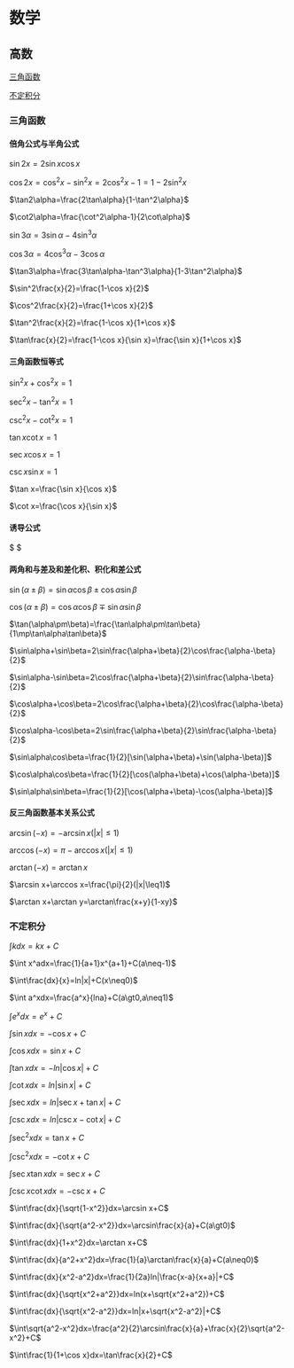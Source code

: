 # 数学

## 高数

[三角函数](#三角函数)

[不定积分](#不定积分)

### 三角函数

#### 倍角公式与半角公式

$\sin2x=2\sin x\cos x$

$\cos2x=\cos^2x-\sin^2x=2\cos^2x-1=1-2\sin^2x$

$\tan2\alpha=\frac{2\tan\alpha}{1-\tan^2\alpha}$

$\cot2\alpha=\frac{\cot^2\alpha-1}{2\cot\alpha}$

$\sin3\alpha=3\sin\alpha-4\sin^3\alpha$

$\cos3\alpha=4\cos^3\alpha-3\cos\alpha$

$\tan3\alpha=\frac{3\tan\alpha-\tan^3\alpha}{1-3\tan^2\alpha}$

$\sin^2\frac{x}{2}=\frac{1-\cos x}{2}$

$\cos^2\frac{x}{2}=\frac{1+\cos x}{2}$

$\tan^2\frac{x}{2}=\frac{1-\cos x}{1+\cos x}$

$\tan\frac{x}{2}=\frac{1-\cos x}{\sin x}=\frac{\sin x}{1+\cos x}$

#### 三角函数恒等式

$\sin^2x+\cos^2x=1$

$\sec^2x-\tan^2x=1$

$\csc^2x-\cot^2x=1$

$\tan x\cot x=1$

$\sec x\cos x=1$

$\csc x\sin x=1$

$\tan x=\frac{\sin x}{\cos x}$

$\cot x=\frac{\cos x}{\sin x}$

#### 诱导公式

$ $

#### 两角和与差及和差化积、积化和差公式

$\sin(\alpha\pm\beta)=\sin\alpha\cos\beta\pm\cos\alpha\sin\beta$

$\cos(\alpha\pm\beta)=\cos\alpha\cos\beta\mp\sin\alpha\sin\beta$

$\tan(\alpha\pm\beta)=\frac{\tan\alpha\pm\tan\beta}{1\mp\tan\alpha\tan\beta}$

$\sin\alpha+\sin\beta=2\sin\frac{\alpha+\beta}{2}\cos\frac{\alpha-\beta}{2}$

$\sin\alpha-\sin\beta=2\cos\frac{\alpha+\beta}{2}\sin\frac{\alpha-\beta}{2}$

$\cos\alpha+\cos\beta=2\cos\frac{\alpha+\beta}{2}\cos\frac{\alpha-\beta}{2}$

$\cos\alpha-\cos\beta=2\sin\frac{\alpha+\beta}{2}\sin\frac{\alpha-\beta}{2}$

$\sin\alpha\cos\beta=\frac{1}{2}[\sin(\alpha+\beta)+\sin(\alpha-\beta)]$

$\cos\alpha\cos\beta=\frac{1}{2}[\cos(\alpha+\beta)+\cos(\alpha-\beta)]$

$\sin\alpha\sin\beta=\frac{1}{2}[\cos(\alpha+\beta)-\cos(\alpha-\beta)]$

#### 反三角函数基本关系公式

$\arcsin(-x)=-\arcsin x(|x|\leq1)$

$\arccos(-x)=\pi-\arccos x(|x|\leq1)$

$\arctan(-x)=\arctan x$

$\arcsin x+\arccos x=\frac{\pi}{2}(|x|\leq1)$

$\arctan x+\arctan y=\arctan\frac{x+y}{1-xy}$

### 不定积分

$\int kdx=kx+C$

$\int x^adx=\frac{1}{a+1}x^{a+1}+C(a\neq-1)$

$\int\frac{dx}{x}=ln|x|+C(x\neq0)$

$\int a^xdx=\frac{a^x}{lna}+C(a\gt0,a\neq1)$

$\int e^xdx=e^x+C$

$\int\sin xdx=-\cos x+C$

$\int\cos xdx=\sin x+C$

$\int\tan xdx=-ln|\cos x|+C$

$\int\cot xdx=ln|\sin x|+C$

$\int\sec xdx=ln|\sec x+\tan x|+C$

$\int\csc xdx=ln|\csc x-\cot x|+C$

$\int\sec^2xdx=\tan x+C$

$\int\csc^2xdx=-\cot x+C$

$\int\sec x\tan xdx=\sec x+C$

$\int\csc x\cot xdx=-\csc x+C$

$\int\frac{dx}{\sqrt{1-x^2}}dx=\arcsin x+C$

$\int\frac{dx}{\sqrt{a^2-x^2}}dx=\arcsin\frac{x}{a}+C(a\gt0)$

$\int\frac{dx}{1+x^2}dx=\arctan x+C$

$\int\frac{dx}{a^2+x^2}dx=\frac{1}{a}\arctan\frac{x}{a}+C(a\neq0)$

$\int\frac{dx}{x^2-a^2}dx=\frac{1}{2a}ln|\frac{x-a}{x+a}|+C$

$\int\frac{dx}{\sqrt{x^2+a^2}}dx=ln(x+\sqrt{x^2+a^2})+C$

$\int\frac{dx}{\sqrt{x^2-a^2}}dx=ln|x+\sqrt{x^2-a^2}|+C$

$\int\sqrt{a^2-x^2}dx=\frac{a^2}{2}\arcsin\frac{x}{a}+\frac{x}{2}\sqrt{a^2-x^2}+C$

$\int\frac{1}{1+\cos x}dx=\tan\frac{x}{2}+C$

